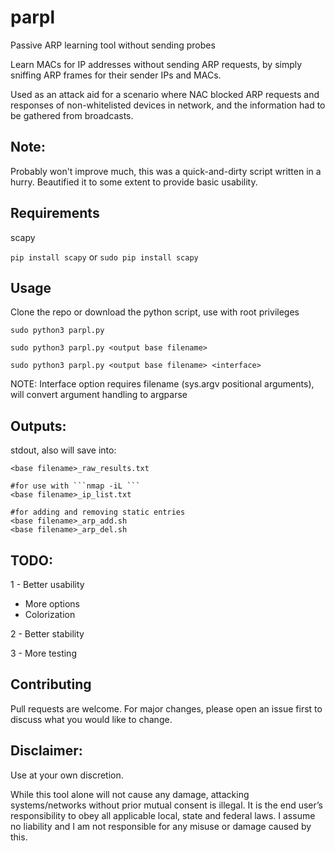 # parpl
Passive ARP learning tool without sending probes

Learn MACs for IP addresses without sending ARP requests, by simply sniffing ARP frames for their sender IPs and MACs.

Used as an attack aid for a scenario where NAC blocked ARP requests and responses of non-whitelisted devices in network, and the information had to be gathered from broadcasts.


## Note:
Probably won't improve much, this was a quick-and-dirty script written in a hurry.
Beautified it to some extent to provide basic usability.


## Requirements
scapy

```pip install scapy```
or 
```sudo pip install scapy```

## Usage

Clone the repo or download the python script, use with root privileges
```
sudo python3 parpl.py

sudo python3 parpl.py <output base filename>

sudo python3 parpl.py <output base filename> <interface>
```
NOTE: Interface option requires filename (sys.argv positional arguments), will convert argument handling to argparse

## Outputs:

stdout, also will save into: 
```
<base filename>_raw_results.txt

#for use with ```nmap -iL ```
<base filename>_ip_list.txt

#for adding and removing static entries
<base filename>_arp_add.sh 
<base filename>_arp_del.sh 
```



## TODO:
1 - Better usability
  - More options
  - Colorization
 
2 - Better stability
 
3 - More testing


## Contributing

Pull requests are welcome. For major changes, please open an issue first
to discuss what you would like to change.


## Disclaimer:

Use at your own discretion.

While this tool alone will not cause any damage, attacking systems/networks without prior mutual consent is illegal. It is the end user’s responsibility to obey all applicable local, state and federal laws. I assume no liability and I am not responsible for any misuse or damage caused by this.
